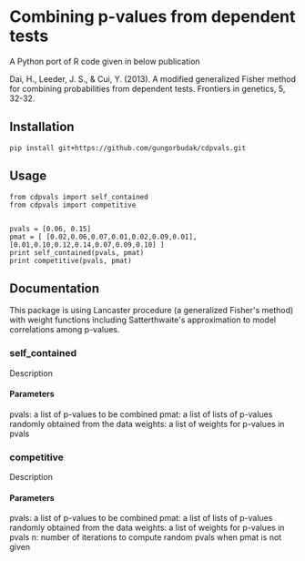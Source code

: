 # Combining p-values from dependent tests

A Python port of R code given in below publication

Dai, H., Leeder, J. S., & Cui, Y. (2013). A modified generalized Fisher
method for combining probabilities from dependent tests. Frontiers in
genetics, 5, 32-32.

## Installation

    pip install git+https://github.com/gungorbudak/cdpvals.git

## Usage

    from cdpvals import self_contained
    from cdpvals import competitive


    pvals = [0.06, 0.15]
    pmat = [ [0.02,0.06,0.07,0.01,0.02,0.09,0.01], [0.01,0.10,0.12,0.14,0.07,0.09,0.10] ]
    print self_contained(pvals, pmat)
    print competitive(pvals, pmat)

## Documentation

This package is using Lancaster procedure (a generalized Fisher's method) with weight functions including Satterthwaite's approximation to model correlations among p-values.

### self_contained

Description

#### Parameters

pvals: a list of p-values to be combined
pmat: a list of lists of p-values randomly obtained from the data
weights: a list of weights for p-values in pvals

### competitive

Description

#### Parameters

pvals: a list of p-values to be combined
pmat: a list of lists of p-values randomly obtained from the data
weights: a list of weights for p-values in pvals
n: number of iterations to compute random pvals when pmat is not given
